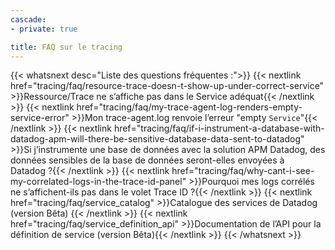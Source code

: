```yaml
---
cascade:
- private: true

title: FAQ sur le tracing
---
```


{{< whatsnext desc="Liste des questions fréquentes :">}}
    {{< nextlink href="tracing/faq/resource-trace-doesn-t-show-up-under-correct-service" >}}Ressource/Trace ne sʼaffiche pas dans le Service adéquat{{< /nextlink >}}
    {{< nextlink href="tracing/faq/my-trace-agent-log-renders-empty-service-error" >}}Mon trace-agent.log renvoie lʼerreur "empty `Service`"{{< /nextlink >}}
    {{< nextlink href="tracing/faq/if-i-instrument-a-database-with-datadog-apm-will-there-be-sensitive-database-data-sent-to-datadog" >}}Si jʼinstrumente une base de données avec la solution APM Datadog, des données sensibles de la base de données seront-elles envoyées à Datadog ?{{< /nextlink >}}
    {{< nextlink href="tracing/faq/why-cant-i-see-my-correlated-logs-in-the-trace-id-panel" >}}Pourquoi mes logs corrélés ne sʼaffichent-ils pas dans le volet Trace ID ?{{< /nextlink >}}
    {{< nextlink href="tracing/faq/service_catalog" >}}Catalogue des services de Datadog (version Bêta) {{< /nextlink >}}
    {{< nextlink href="tracing/faq/service_definition_api" >}}Documentation de lʼAPI pour la définition de service (version Bêta){{< /nextlink >}}
{{< /whatsnext >}}
